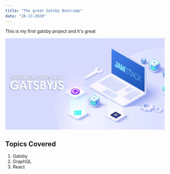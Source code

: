 ```yaml
---
title: "The great Gatsby Bootcamp"
date: "28-13-2020"
---
```


This is my first gatsby project and it's great

![Gatsby](./gatsby-banner.jpg)

## Topics Covered

1. Gatsby
2. GraphQL
3. React